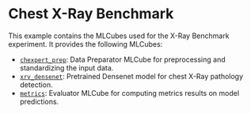 # Chest X-Ray Benchmark

This example contains the MLCubes used for the X-Ray Benchmark experiment. It provides the following MLCubes:

- [`chexpert_prep`](./chexpert_prep/): Data Preparator MLCube for preprocessing and standardizing the input data.
- [`xrv_densenet`](./xrv_densenet/): Pretrained Densenet model for chest X-Ray pathology detection.
- [`metrics`](./metrics/): Evaluator MLCube for computing metrics results on model predictions.
